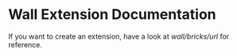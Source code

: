 Wall Extension Documentation
============================

If you want to create an extension, have a look at *wall/bricks/url* for
reference.
